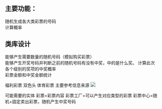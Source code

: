 ﻿## 主要功能：
随机生成各大类彩票的号码  
计算概率
## 类库设计
能够产生需要数量的随机号码（模拟购买彩票）  
能够产生开奖号码并判断之前的随机号码有没有中奖，中的是什么奖。
计算此次各个级别的奖项的中奖概率  
彩票金额和中奖金额统计

福利彩票
双色头
体育彩票
主要参考信息来源
![](http://caipiao.163.com/)

可能需要的实体
彩票=彩票内容
彩票工厂=可以产生对应类型的彩票
彩票中心=随机+固定卖出彩票，随机产生中奖号码
